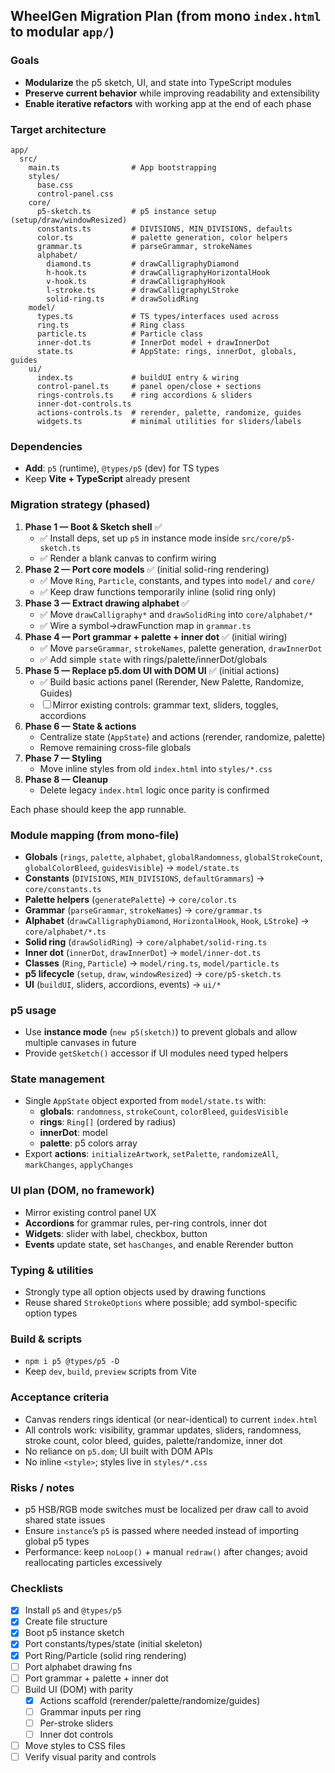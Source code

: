 ## WheelGen Migration Plan (from mono `index.html` to modular `app/`)

### Goals
- **Modularize** the p5 sketch, UI, and state into TypeScript modules
- **Preserve current behavior** while improving readability and extensibility
- **Enable iterative refactors** with working app at the end of each phase

### Target architecture
```
app/
  src/
    main.ts                # App bootstrapping
    styles/
      base.css
      control-panel.css
    core/
      p5-sketch.ts         # p5 instance setup (setup/draw/windowResized)
      constants.ts         # DIVISIONS, MIN_DIVISIONS, defaults
      color.ts             # palette generation, color helpers
      grammar.ts           # parseGrammar, strokeNames
      alphabet/
        diamond.ts         # drawCalligraphyDiamond
        h-hook.ts          # drawCalligraphyHorizontalHook
        v-hook.ts          # drawCalligraphyHook
        l-stroke.ts        # drawCalligraphyLStroke
        solid-ring.ts      # drawSolidRing
    model/
      types.ts             # TS types/interfaces used across
      ring.ts              # Ring class
      particle.ts          # Particle class
      inner-dot.ts         # InnerDot model + drawInnerDot
      state.ts             # AppState: rings, innerDot, globals, guides
    ui/
      index.ts             # buildUI entry & wiring
      control-panel.ts     # panel open/close + sections
      rings-controls.ts    # ring accordions & sliders
      inner-dot-controls.ts
      actions-controls.ts  # rerender, palette, randomize, guides
      widgets.ts           # minimal utilities for sliders/labels
```

### Dependencies
- **Add**: `p5` (runtime), `@types/p5` (dev) for TS types
- Keep **Vite + TypeScript** already present

### Migration strategy (phased)
1. **Phase 1 — Boot & Sketch shell** ✅
   - ✅ Install deps, set up `p5` in instance mode inside `src/core/p5-sketch.ts`
   - ✅ Render a blank canvas to confirm wiring
2. **Phase 2 — Port core models** ✅ (initial solid-ring rendering)
   - ✅ Move `Ring`, `Particle`, constants, and types into `model/` and `core/`
   - ✅ Keep draw functions temporarily inline (solid ring only)
3. **Phase 3 — Extract drawing alphabet** ✅
   - ✅ Move `drawCalligraphy*` and `drawSolidRing` into `core/alphabet/*`
   - ✅ Wire a symbol→drawFunction map in `grammar.ts`
4. **Phase 4 — Port grammar + palette + inner dot** ✅ (initial wiring)
   - ✅ Move `parseGrammar`, `strokeNames`, palette generation, `drawInnerDot`
   - ✅ Add simple `state` with rings/palette/innerDot/globals
5. **Phase 5 — Replace p5.dom UI with DOM UI** ✅ (initial actions)
   - ✅ Build basic actions panel (Rerender, New Palette, Randomize, Guides)
   - ☐ Mirror existing controls: grammar text, sliders, toggles, accordions
6. **Phase 6 — State & actions**
   - Centralize state (`AppState`) and actions (rerender, randomize, palette)
   - Remove remaining cross-file globals
7. **Phase 7 — Styling**
   - Move inline styles from old `index.html` into `styles/*.css`
8. **Phase 8 — Cleanup**
   - Delete legacy `index.html` logic once parity is confirmed

Each phase should keep the app runnable.

### Module mapping (from mono-file)
- **Globals** (`rings`, `palette`, `alphabet`, `globalRandomness`, `globalStrokeCount`, `globalColorBleed`, `guidesVisible`) → `model/state.ts`
- **Constants** (`DIVISIONS`, `MIN_DIVISIONS`, `defaultGrammars`) → `core/constants.ts`
- **Palette helpers** (`generatePalette`) → `core/color.ts`
- **Grammar** (`parseGrammar`, `strokeNames`) → `core/grammar.ts`
- **Alphabet** (`drawCalligraphyDiamond`, `HorizontalHook`, `Hook`, `LStroke`) → `core/alphabet/*.ts`
- **Solid ring** (`drawSolidRing`) → `core/alphabet/solid-ring.ts`
- **Inner dot** (`innerDot`, `drawInnerDot`) → `model/inner-dot.ts`
- **Classes** (`Ring`, `Particle`) → `model/ring.ts`, `model/particle.ts`
- **p5 lifecycle** (`setup`, `draw`, `windowResized`) → `core/p5-sketch.ts`
- **UI** (`buildUI`, sliders, accordions, events) → `ui/*`

### p5 usage
- Use **instance mode** (`new p5(sketch)`) to prevent globals and allow multiple canvases in future
- Provide `getSketch()` accessor if UI modules need typed helpers

### State management
- Single `AppState` object exported from `model/state.ts` with:
  - **globals**: `randomness`, `strokeCount`, `colorBleed`, `guidesVisible`
  - **rings**: `Ring[]` (ordered by radius)
  - **innerDot**: model
  - **palette**: p5 colors array
- Export **actions**: `initializeArtwork`, `setPalette`, `randomizeAll`, `markChanges`, `applyChanges`

### UI plan (DOM, no framework)
- Mirror existing control panel UX
- **Accordions** for grammar rules, per-ring controls, inner dot
- **Widgets**: slider with label, checkbox, button
- **Events** update state, set `hasChanges`, and enable Rerender button

### Typing & utilities
- Strongly type all option objects used by drawing functions
- Reuse shared `StrokeOptions` where possible; add symbol-specific option types

### Build & scripts
- `npm i p5 @types/p5 -D`
- Keep `dev`, `build`, `preview` scripts from Vite

### Acceptance criteria
- Canvas renders rings identical (or near-identical) to current `index.html`
- All controls work: visibility, grammar updates, sliders, randomness, stroke count, color bleed, guides, palette/randomize, inner dot
- No reliance on `p5.dom`; UI built with DOM APIs
- No inline `<style>`; styles live in `styles/*.css`

### Risks / notes
- p5 HSB/RGB mode switches must be localized per draw call to avoid shared state issues
- Ensure `instance`’s `p5` is passed where needed instead of importing global p5 types
- Performance: keep `noLoop()` + manual `redraw()` after changes; avoid reallocating particles excessively

### Checklists
- [x] Install `p5` and `@types/p5`
- [x] Create file structure
- [x] Boot p5 instance sketch
- [x] Port constants/types/state (initial skeleton)
- [x] Port Ring/Particle (solid ring rendering)
- [ ] Port alphabet drawing fns
- [ ] Port grammar + palette + inner dot
- [ ] Build UI (DOM) with parity
  - [x] Actions scaffold (rerender/palette/randomize/guides)
  - [ ] Grammar inputs per ring
  - [ ] Per-stroke sliders
  - [ ] Inner dot controls
- [ ] Move styles to CSS files
- [ ] Verify visual parity and controls
